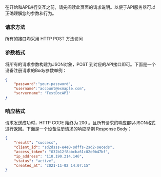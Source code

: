 在开始和API进行交互之前，请先阅读此页面的请求说明。以便于API服务器可以正确理解您的参数和行为。
### 请求方法
所有的接口均采用 HTTP POST 方法访问
### 参数格式
将所有的请求参数构建为JSON对象，POST 到对应的API接口即可。下面是一个设备注册请求的Body参数举例：
```json
{
    "password":"your-password",
    "username":"account@exmaple.com",
    "servername": "TestDocAPI"
}
```
### 响应格式
请求发送成功时，HTTP CODE 始终为 200 。且所有请求的响应都以JSON格式进行返回。下面是一个设备注册请求的响应举例 Response Body：
```json
{
    "result": "success",
    "client_id": "sd2dsss-e4e0-sdffs-2sd2-seceds",
    "access_token": "032b12f8abcba61c02e0b47bf",
    "ip_address": "118.190.214.146",
    "status": "active",
    "created_at": "2021-11-02 14:07:15"
}
```